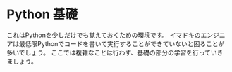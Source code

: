 # Python 基礎

これはPythonを少しだけでも覚えておくための環境です。
イマドキのエンジニアは最低限Pythonでコードを書いて実行することができていないと困ることが多いでしょう。
ここでは複雑なことは行わず、基礎の部分の学習を行っていきましょう。


```{tableofcontents}
```
